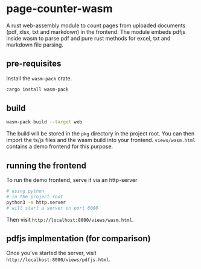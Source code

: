 # page-counter-wasm

A rust web-assembly module to count pages from uploaded documents (pdf, xlsx, txt and markdown) in the frontend. The module embeds pdfjs inside wasm to parse pdf and pure rust methods for excel, txt and markdown file parsing. 

## pre-requisites

Install the `wasm-pack` crate.

```bash
cargo install wasm-pack
```

## build

```bash
wasm-pack build --target web
```

The build will be stored in the `pkg` directory in the project root. You can then import the ts/js files and the wasm build into your frontend. `views/wasm.html` contains a demo frontend for this purpose.

## running the frontend

To run the demo frontend, serve it via an http-server

```bash
# using python
# in the project root
python3 -m http.server
# will start a server on port 8000
```

Then visit `http://localhost:8000/views/wasm.html`. 

## pdfjs implmentation (for comparison)

Once you've started the server, visit `http://localhost:8000/views/pdfjs.html`. 
